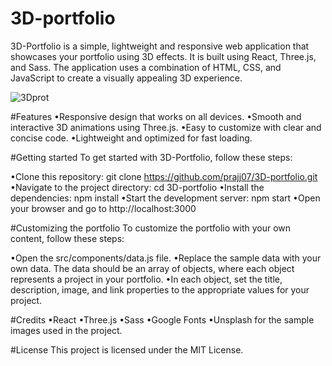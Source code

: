 # 3D-portfolio

3D-Portfolio is a simple, lightweight and responsive web application that showcases your portfolio using 3D effects. It is built using React, Three.js, and Sass. The application uses a combination of HTML, CSS, and JavaScript to create a visually appealing 3D experience.

![3Dprot](https://user-images.githubusercontent.com/83826853/230950299-a3335dbd-2668-44b3-9ea0-977cfe13b7b4.png)


#Features
•Responsive design that works on all devices.
•Smooth and interactive 3D animations using Three.js.
•Easy to customize with clear and concise code.
•Lightweight and optimized for fast loading.

#Getting started
To get started with 3D-Portfolio, follow these steps:

•Clone this repository: git clone https://github.com/prajj07/3D-portfolio.git
•Navigate to the project directory: cd 3D-portfolio
•Install the dependencies: npm install
•Start the development server: npm start
•Open your browser and go to http://localhost:3000


#Customizing the portfolio
To customize the portfolio with your own content, follow these steps:

•Open the src/components/data.js file.
•Replace the sample data with your own data. The data should be an array of objects, where each object represents a project in your portfolio.
•In each object, set the title, description, image, and link properties to the appropriate values for your project.


#Credits
•React
•Three.js
•Sass
•Google Fonts
•Unsplash for the sample images used in the project.

#License
This project is licensed under the MIT License.
